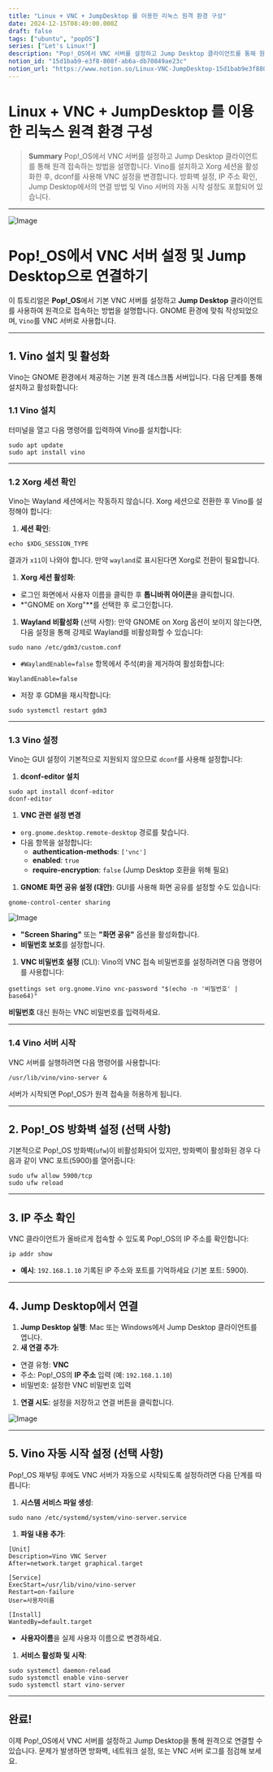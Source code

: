 ```yaml
---
title: "Linux + VNC + JumpDesktop 를 이용한 리눅스 원격 환경 구성"
date: 2024-12-15T08:49:00.000Z
draft: false
tags: ["ubuntu", "popOS"]
series: ["Let's Linux!"]
description: "Pop!_OS에서 VNC 서버를 설정하고 Jump Desktop 클라이언트를 통해 원격 접속하는 방법을 설명합니다. Vino를 설치하고 Xorg 세션을 활성화한 후, dconf를 사용해 VNC 설정을 변경합니다. 방화벽 설정, IP 주소 확인, Jump Desktop에서의 연결 방법 및 Vino 서버의 자동 시작 설정도 포함되어 있습니다."
notion_id: "15d1bab9-e3f8-808f-ab6a-db70849ae23c"
notion_url: "https://www.notion.so/Linux-VNC-JumpDesktop-15d1bab9e3f8808fab6adb70849ae23c"
---
```


# Linux + VNC + JumpDesktop 를 이용한 리눅스 원격 환경 구성

> **Summary**
> Pop!_OS에서 VNC 서버를 설정하고 Jump Desktop 클라이언트를 통해 원격 접속하는 방법을 설명합니다. Vino를 설치하고 Xorg 세션을 활성화한 후, dconf를 사용해 VNC 설정을 변경합니다. 방화벽 설정, IP 주소 확인, Jump Desktop에서의 연결 방법 및 Vino 서버의 자동 시작 설정도 포함되어 있습니다.

---

![Image](image_c9c891b69ccd.png)

# Pop!_OS에서 VNC 서버 설정 및 Jump Desktop으로 연결하기

이 튜토리얼은 **Pop!_OS**에서 기본 VNC 서버를 설정하고 **Jump Desktop** 클라이언트를 사용하여 원격으로 접속하는 방법을 설명합니다. GNOME 환경에 맞춰 작성되었으며, `Vino`를 VNC 서버로 사용합니다.

---

## 1. **Vino 설치 및 활성화**

Vino는 GNOME 환경에서 제공하는 기본 원격 데스크톱 서버입니다. 다음 단계를 통해 설치하고 활성화합니다:

### **1.1 Vino 설치**

터미널을 열고 다음 명령어를 입력하여 Vino를 설치합니다:

```shell
sudo apt update
sudo apt install vino

```

---

### **1.2 Xorg 세션 확인**

Vino는 Wayland 세션에서는 작동하지 않습니다. Xorg 세션으로 전환한 후 Vino를 설정해야 합니다:

1. **세션 확인**:
```shell
echo $XDG_SESSION_TYPE

```

  결과가 `x11`이 나와야 합니다. 만약 `wayland`로 표시된다면 Xorg로 전환이 필요합니다.

1. **Xorg 세션 활성화**:
  - 로그인 화면에서 사용자 이름을 클릭한 후 **톱니바퀴 아이콘**을 클릭합니다.
  - *"GNOME on Xorg"**를 선택한 후 로그인합니다.
1. **Wayland 비활성화** (선택 사항):
만약 GNOME on Xorg 옵션이 보이지 않는다면, 다음 설정을 통해 강제로 Wayland를 비활성화할 수 있습니다:
```shell
sudo nano /etc/gdm3/custom.conf

```

  - `#WaylandEnable=false` 항목에서 주석(#)을 제거하여 활성화합니다:
```plain text
WaylandEnable=false

```

  - 저장 후 GDM을 재시작합니다:
```shell
sudo systemctl restart gdm3

```

---

### **1.3 Vino 설정**

Vino는 GUI 설정이 기본적으로 지원되지 않으므로 `dconf`를 사용해 설정합니다:

1. **dconf-editor 설치**
```shell
sudo apt install dconf-editor
dconf-editor

```

1. **VNC 관련 설정 변경**
  - `org.gnome.desktop.remote-desktop` 경로를 찾습니다.
  - 다음 항목을 설정합니다:
    - **authentication-methods**: `['vnc']`
    - **enabled**: `true`
    - **require-encryption**: `false` (Jump Desktop 호환을 위해 필요)
1. **GNOME 화면 공유 설정 (대안)**:
GUI를 사용해 화면 공유를 설정할 수도 있습니다:
```shell
gnome-control-center sharing
```

![Image](image_29f97eec4720.png)

  - **"Screen Sharing"** 또는 **"화면 공유"** 옵션을 활성화합니다.
  - **비밀번호 보호**를 설정합니다.
1. **VNC 비밀번호 설정** (CLI):
Vino의 VNC 접속 비밀번호를 설정하려면 다음 명령어를 사용합니다:
```shell
gsettings set org.gnome.Vino vnc-password "$(echo -n '비밀번호' | base64)"

```

  **비밀번호** 대신 원하는 VNC 비밀번호를 입력하세요.

---

### **1.4 Vino 서버 시작**

VNC 서버를 실행하려면 다음 명령어를 사용합니다:

```shell
/usr/lib/vino/vino-server &

```

서버가 시작되면 Pop!_OS가 원격 접속을 허용하게 됩니다.

---

## 2. **Pop!_OS 방화벽 설정** (선택 사항)

기본적으로 Pop!_OS 방화벽(`ufw`)이 비활성화되어 있지만, 방화벽이 활성화된 경우 다음과 같이 VNC 포트(5900)를 열어줍니다:

```shell
sudo ufw allow 5900/tcp
sudo ufw reload

```

---

## 3. **IP 주소 확인**

VNC 클라이언트가 올바르게 접속할 수 있도록 Pop!_OS의 IP 주소를 확인합니다:

```shell
ip addr show

```

- **예시**: `192.168.1.10`
기록된 IP 주소와 포트를 기억하세요 (기본 포트: 5900).

---

## 4. **Jump Desktop에서 연결**

1. **Jump Desktop 실행**: Mac 또는 Windows에서 Jump Desktop 클라이언트를 엽니다.
1. **새 연결 추가**:
  - 연결 유형: **VNC**
  - 주소: Pop!_OS의 **IP 주소** 입력 (예: `192.168.1.10`)
  - 비밀번호: 설정한 VNC 비밀번호 입력
1. **연결 시도**: 설정을 저장하고 연결 버튼을 클릭합니다.

![Image](image_41c8171e51ed.png)

---

## 5. **Vino 자동 시작 설정** (선택 사항)

Pop!_OS 재부팅 후에도 VNC 서버가 자동으로 시작되도록 설정하려면 다음 단계를 따릅니다:

1. **시스템 서비스 파일 생성**:
```shell
sudo nano /etc/systemd/system/vino-server.service

```

1. **파일 내용 추가**:
```plain text
[Unit]
Description=Vino VNC Server
After=network.target graphical.target

[Service]
ExecStart=/usr/lib/vino/vino-server
Restart=on-failure
User=사용자이름

[Install]
WantedBy=default.target

```

  - **사용자이름**을 실제 사용자 이름으로 변경하세요.
1. **서비스 활성화 및 시작**:
```shell
sudo systemctl daemon-reload
sudo systemctl enable vino-server
sudo systemctl start vino-server

```

---

## 완료!

이제 Pop!_OS에서 VNC 서버를 설정하고 Jump Desktop을 통해 원격으로 연결할 수 있습니다. 문제가 발생하면 방화벽, 네트워크 설정, 또는 VNC 서버 로그를 점검해 보세요.

